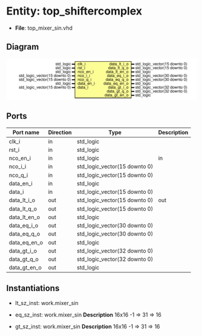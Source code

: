# Entity: top_shiftercomplex

- **File**: top_mixer_sin.vhd
## Diagram

![Diagram](top_mixer_sin.svg "Diagram")
## Ports

| Port name    | Direction | Type                          | Description |
| ------------ | --------- | ----------------------------- | ----------- |
| clk_i        | in        | std_logic                     |             |
| rst_i        | in        | std_logic                     |             |
| nco_en_i     | in        | std_logic                     | in          |
| nco_i_i      | in        | std_logic_vector(15 downto 0) |             |
| nco_q_i      | in        | std_logic_vector(15 downto 0) |             |
| data_en_i    | in        | std_logic                     |             |
| data_i       | in        | std_logic_vector(15 downto 0) |             |
| data_lt_i_o  | out       | std_logic_vector(15 downto 0) | out         |
| data_lt_q_o  | out       | std_logic_vector(15 downto 0) |             |
| data_lt_en_o | out       | std_logic                     |             |
| data_eq_i_o  | out       | std_logic_vector(30 downto 0) |             |
| data_eq_q_o  | out       | std_logic_vector(30 downto 0) |             |
| data_eq_en_o | out       | std_logic                     |             |
| data_gt_i_o  | out       | std_logic_vector(32 downto 0) |             |
| data_gt_q_o  | out       | std_logic_vector(32 downto 0) |             |
| data_gt_en_o | out       | std_logic                     |             |
## Instantiations

- lt_sz_inst: work.mixer_sin
- eq_sz_inst: work.mixer_sin
**Description**
 16x16 -1 => 31 => 16

- gt_sz_inst: work.mixer_sin
**Description**
 16x16 -1 => 31 => 16

